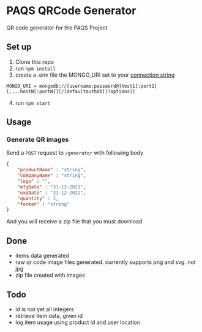 # PAQS QRCode Generator

QR code generator for the PAQS Project

## Set up

1. Clone this repo
2. run `npm install`
3. create a .env file the MONGO_URI set to your [connection string](https://www.mongodb.com/docs/manual/reference/connection-string/)

```env
MONGO_URI = mongodb://[username:password@]host1[:port1][,...hostN[:portN]][/[defaultauthdb][?options]]
```

4. run `npm start`

## Usage

### Generate QR images

Send a `POST` request to `/generator` with following body

```JSON
{
    "productName" : "string",
    "companyName" : "string",
    "logo" : "",
    "mfgDate" : "31-12-2021",
    "expDate" : "31-12-2022",
    "quantity" : 3,
    "format" : "string"
}
```

And you will receive a zip file that you must download

## Done

- items data generated
- raw qr code image files generated. currently supports png and svg. not jpg
- zip file created with images

## Todo

- id is not yet all integers
- retrieve item data, given id
- log item usage using product id and user location
